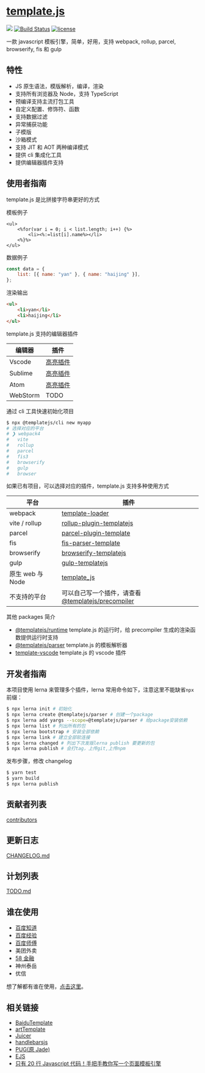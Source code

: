 # [template.js](https://github.com/yanhaijing/template.js)

[![](https://img.shields.io/badge/Powered%20by-jslib%20base-brightgreen.svg)](https://github.com/yanhaijing/jslib-base)
[![Build Status](https://travis-ci.org/yanhaijing/template.js.svg?branch=master)](https://travis-ci.org/yanhaijing/template.js)
[![license](https://img.shields.io/badge/license-MIT-blue.svg)](https://github.com/yanhaijing/template.js/blob/master/LICENSE)

一款 javascript 模板引擎，简单，好用，支持 webpack, rollup, parcel, browserify, fis 和 gulp

## 特性

-   JS 原生语法，模版解析，编译，渲染
-   支持所有浏览器及 Node，支持 TypeScript
-   预编译支持主流打包工具
-   自定义配置、修饰符、函数
-   支持数据过滤
-   异常捕获功能
-   子模版
-   沙箱模式
-   支持 JIT 和 AOT 两种编译模式
-   提供 cli 集成化工具
-   提供编辑器插件支持

## 使用者指南

template.js 是比拼接字符串更好的方式

模板例子

```
<ul>
    <%for(var i = 0; i < list.length; i++) {%>
        <li><%:=list[i].name%></li>
    <%}%>
</ul>
```

数据例子

```js
const data = {
    list: [{ name: "yan" }, { name: "haijing" }],
};
```

渲染输出

```html
<ul>
    <li>yan</li>
    <li>haijing</li>
</ul>
```

template.js 支持的编辑器插件

| 编辑器   | 插件                                                                                      |
| -------- | ----------------------------------------------------------------------------------------- |
| Vscode   | [高亮插件](https://marketplace.visualstudio.com/items?itemName=yanhaijing1234.templatejs) |
| Sublime  | [高亮插件](https://packagecontrol.io/packages/templatejs)                                 |
| Atom     | [高亮插件](https://atom.io/packages/language-templatejs)                                  |
| WebStorm | TODO                                                                                      |

通过 cli 工具快速初始化项目

```bash
$ npx @templatejs/cli new myapp
# 选择对应的平台
# ❯ webpack4
#   vite
#   rollup
#   parcel
#   fis3
#   browserify
#   gulp
#   browser
```

如果已有项目，可以选择对应的插件，template.js 支持多种使用方式

| 平台             | 插件                                                                                                                             |
| ---------------- | -------------------------------------------------------------------------------------------------------------------------------- |
| webpack          | [template-loader](https://github.com/yanhaijing/template.js/blob/master/packages/template-loader)                                |
| vite / rollup    | [rollup-plugin-templatejs](https://github.com/yanhaijing/template.js/blob/master/packages/rollup-plugin-templatejs)              |
| parcel           | [parcel-plugin-template](https://github.com/yanhaijing/template.js/blob/master/packages/parcel-plugin-template)                  |
| fis              | [fis-parser-template](https://github.com/yanhaijing/template.js/blob/master/packages/fis-parser-template)                        |
| browserify       | [browserify-templatejs](https://github.com/yanhaijing/template.js/blob/master/packages/browserify-templatejs)                    |
| gulp             | [gulp-templatejs](https://github.com/yanhaijing/template.js/blob/master/packages/gulp-templatejs)                                |
| 原生 web 与 Node | [template_js](https://github.com/yanhaijing/template.js/blob/master/packages/template)                                           |
| 不支持的平台     | 可以自己写一个插件，请查看 [@templatejs/precompiler](https://github.com/yanhaijing/template.js/blob/master/packages/precompiler) |

其他 packages 简介

-   [@templatejs/runtime](https://github.com/yanhaijing/template.js/blob/master/packages/runtime) template.js 的运行时，给 precompiler 生成的渲染函数提供运行时支持
-   [@templatejs/parser](https://github.com/yanhaijing/template.js/blob/master/packages/parser) template.js 的模板解析器
-   [template-vscode](https://github.com/yanhaijing/template-vscode) template.js 的 vscode 插件

## 开发者指南

本项目使用 lerna 来管理多个插件，lerna 常用命令如下，注意这里不能缺省`npx`前缀：

```bash
$ npx lerna init # 初始化
$ npx lerna create @templatejs/parser # 创建一个package
$ npx lerna add yargs --scope=@templatejs/parser # 给package安装依赖
$ npx lerna list # 列出所有的包
$ npx lerna bootstrap # 安装全部依赖
$ npx lerna link # 建立全部软连接
$ npx lerna changed # 列出下次发版lerna publish 要更新的包
$ npx lerna publish # 会打tag，上传git,上传npm
```

发布步骤，修改 changelog

```bash
$ yarn test
$ yarn build
$ npx lerna publish
```

## 贡献者列表

[contributors](https://github.com/yanhaijing/template.js/graphs/contributors)

## 更新日志

[CHANGELOG.md](https://github.com/yanhaijing/template.js/blob/master/CHANGELOG.md)

## 计划列表

[TODO.md](https://github.com/yanhaijing/template.js/blob/master/TODO.md)

## 谁在使用

-   [百度知道](http://zhidao.baidu.com/)
-   [百度经验](http://jingyan.baidu.com/)
-   [百度师傅](http://shifu.baidu.com/)
-   美团外卖
-   [58 金融](https://npm.taobao.org/package/jr58)
-   神州泰岳
-   优信

想了解都有谁在使用，[点击这里](https://github.com/yanhaijing/template.js/issues/6)。

## 相关链接

-   [BaiduTemplate](http://tangram.baidu.com/BaiduTemplate/)
-   [artTemplate](https://github.com/aui/artTemplate/)
-   [Juicer](https://github.com/PaulGuo/Juicer)
-   [handlebarsjs](http://handlebarsjs.com/)
-   [PUG(原 Jade)](https://pugjs.org/api/getting-started.html)
-   [EJS](https://ejs.co/)
-   [只有 20 行 Javascript 代码！手把手教你写一个页面模板引擎](https://juejin.im/entry/56258da860b294bcf7955883)
